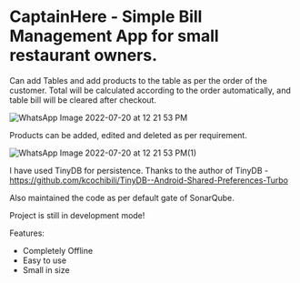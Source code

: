 # CaptainHere - Simple Bill Management App for small restaurant owners.

Can add Tables and add products to the table as per the order of the customer. Total will be calculated according to the order automatically, and table bill will be cleared after checkout.

![WhatsApp Image 2022-07-20 at 12 21 53 PM](https://user-images.githubusercontent.com/31587733/179919650-76a09f6d-0fa8-40e4-b739-d83ac7f2bda9.jpeg)

Products can be added, edited and deleted as per requirement.

![WhatsApp Image 2022-07-20 at 12 21 53 PM(1)](https://user-images.githubusercontent.com/31587733/179919692-81cce329-2b45-4df6-862d-b36e5e3526a8.jpeg)

I have used TinyDB for persistence.
Thanks to the author of TinyDB - https://github.com/kcochibili/TinyDB--Android-Shared-Preferences-Turbo

Also maintained the code as per default gate of SonarQube.

Project is still in development mode!

Features:
- Completely Offline
- Easy to use
- Small in size
